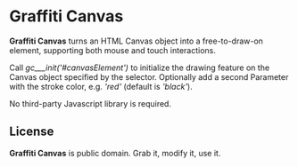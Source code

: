 # Graffiti Canvas**Graffiti Canvas** turns an HTML Canvas object into a free-to-draw-on element, supporting both mouse and touch interactions.Call _gc___init('#canvasElement')_ to initialize the drawing feature on the Canvas object specified by the selector. Optionally add a second Parameter with the stroke color, e.g. _'red'_ (default is _'black'_).No third-party Javascript library is required.## License**Graffiti Canvas** is public domain. Grab it, modify it, use it.